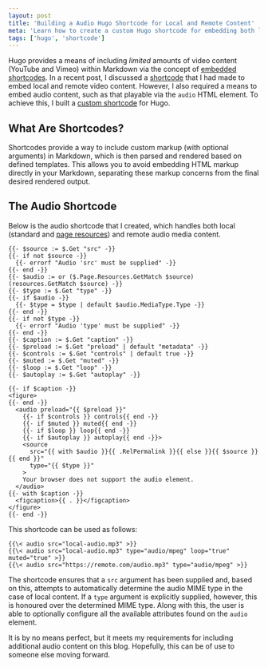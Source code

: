 ```yaml
---
layout: post
title: 'Building a Audio Hugo Shortcode for Local and Remote Content'
meta: 'Learn how to create a custom Hugo shortcode for embedding both local and remote audio content using the HTML5 audio element.'
tags: ['hugo', 'shortcode']
---
```


Hugo provides a means of including _limited_ amounts of video content (YouTube and Vimeo) within Markdown via the concept of [embedded shortcodes](https://gohugo.io/content-management/shortcodes/#embedded).
In a recent post, I discussed a [shortcode](../2025-03-18-building-a-video-hugo-shortcode-for-local-and-remote-content/index.md) that I had made to embed local and remote video content.
However, I also required a means to embed audio content, such as that playable via the `audio` HTML element.
To achieve this, I built a [custom shortcode](https://gohugo.io/content-management/shortcodes/#custom) for Hugo.

<!--more-->

## What Are Shortcodes?

Shortcodes provide a way to include custom markup (with optional arguments) in Markdown, which is then parsed and rendered based on defined templates.
This allows you to avoid embedding HTML markup directly in your Markdown, separating these markup concerns from the final desired rendered output.

## The Audio Shortcode

Below is the audio shortcode that I created, which handles both local (standard and [page resources](https://gohugo.io/content-management/page-resources/)) and remote audio media content.

```
{{- $source := $.Get "src" -}}
{{- if not $source -}}
  {{- errorf "Audio 'src' must be supplied" -}}
{{- end -}}
{{- $audio := or ($.Page.Resources.GetMatch $source) (resources.GetMatch $source) -}}
{{- $type := $.Get "type" -}}
{{- if $audio -}}
  {{- $type = $type | default $audio.MediaType.Type -}}
{{- end -}}
{{- if not $type -}}
  {{- errorf "Audio 'type' must be supplied" -}}
{{- end -}}
{{- $caption := $.Get "caption" -}}
{{- $preload := $.Get "preload" | default "metadata" -}}
{{- $controls := $.Get "controls" | default true -}}
{{- $muted := $.Get "muted" -}}
{{- $loop := $.Get "loop" -}}
{{- $autoplay := $.Get "autoplay" -}}

{{- if $caption -}}
<figure>
{{- end -}}
  <audio preload="{{ $preload }}"
    {{- if $controls }} controls{{ end -}}
    {{- if $muted }} muted{{ end -}}
    {{- if $loop }} loop{{ end -}}
    {{- if $autoplay }} autoplay{{ end -}}>
    <source
      src="{{ with $audio }}{{ .RelPermalink }}{{ else }}{{ $source }}{{ end }}"
      type="{{ $type }}"
    >
    Your browser does not support the audio element.
  </audio>
{{- with $caption -}}
  <figcaption>{{ . }}</figcaption>
</figure>
{{- end -}}
```

This shortcode can be used as follows:

```
{{\< audio src="local-audio.mp3" >}}
{{\< audio src="local-audio.mp3" type="audio/mpeg" loop="true" muted="true" >}}
{{\< audio src="https://remote.com/audio.mp3" type="audio/mpeg" >}}
```

The shortcode ensures that a `src` argument has been supplied and, based on this, attempts to automatically determine the audio MIME type in the case of local content.
If a `type` argument is explicitly supplied, however, this is honoured over the determined MIME type.
Along with this, the user is able to optionally configure all the available attributes found on the `audio` element.

It is by no means perfect, but it meets my requirements for including additional audio content on this blog.
Hopefully, this can be of use to someone else moving forward.

